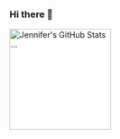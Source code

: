 ### Hi there 👋

<div align="left">
  <img src="https://github-readme-stats.vercel.app/api?username=jpower432&theme=radical&show_icons=true" 
       align="center" height="180px" alt="Jennifer's GitHub Stats ..." />
</div>

<br/>


<!--
**jpower432/jpower432** is a ✨ _special_ ✨ repository because its `README.md` (this file) appears on your GitHub profile.

Here are some ideas to get you started:

- 🔭 I’m currently working on ...
- 🌱 I’m currently learning ...
- 👯 I’m looking to collaborate on ...
- 🤔 I’m looking for help with ...
- 💬 Ask me about ...
- 📫 How to reach me: ...
- 😄 Pronouns: ...
- ⚡ Fun fact: ...
-->
